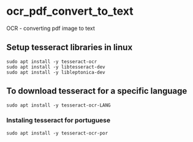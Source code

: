 # ocr_pdf_convert_to_text
OCR - converting pdf image to text

## Setup tesseract libraries in linux

    sudo apt install -y tesseract-ocr
    sudo apt install -y libtesseract-dev
    sudo apt install -y libleptonica-dev

## To download tesseract for a specific language

    sudo apt install -y tesseract-ocr-LANG
    
### Instaling tesseract for portuguese

    sudo apt install -y tesseract-ocr-por
